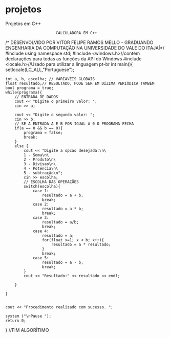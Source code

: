 # projetos
Projetos em C++

						  CALCULADORA EM C++
/*                     DESENVOLVIDO POR VITOR FELIPE RAMOS MELLO - GRADUANDO ENGENHARIA DA COMPUTAÇÃO
                                           NA UNIVERSIDADE DO VALE DO ITAJAÍ*/
#include <iostream>
using namespace std;
#include <windows.h>//contém declarações para todas as funções da API do Windows
#include <locale.h>//Usado para utilizar a linguagem pt-br
    int main(){
    setlocale(LC_ALL,"Portuguese");

    int a, b, escolha; // VARIAVEIS GLOBAIS
    float resultado;// RESULTADO, PODE SER EM DÍZIMA PERIÓDICA TAMBÉM
    bool programa = true;
    while(programa){
        // ENTRADA DE DADOS
        cout << "Digite o primeiro valor: ";
        cin >> a;

        cout << "Digite o segundo valor: ";
        cin >> b;
        // SE A ENTRADA A E B FOR IGUAL A 0 O PROGRAMA FECHA
        if(a == 0 && b == 0){
            programa = false;
            break;
        }
        else {
            cout << "Digite a opcao desejada:\n\
            1 - Soma\n\
            2 - Produto\n\
            3 - Divisao\n\
            4 - Potencia\n\
            5 - subtração\n";
            cin >> escolha;
            // ESCOLHA DAS OPERAÇÕES
            switch(escolha){
                case 1:
                    resultado = a + b;
                    break;
                case 2:
                    resultado = a * b;
                    break;
                case 3:
                    resultado = a/b;
                    break;
                case 4:
                    resultado = a;
                    for(float x=1; x < b; x++){
                        resultado = a * resultado;
                    }
                    break;
                case 5:
                    resultado = a - b;
                    break;
            }
            cout << "Resultado:" << resultado << endl;

        }

    }


    cout << "Procedimento realizado com sucesso. ";

    system ("\nPause ");
	return 0;
}
//FIM ALGORÍTIMO

